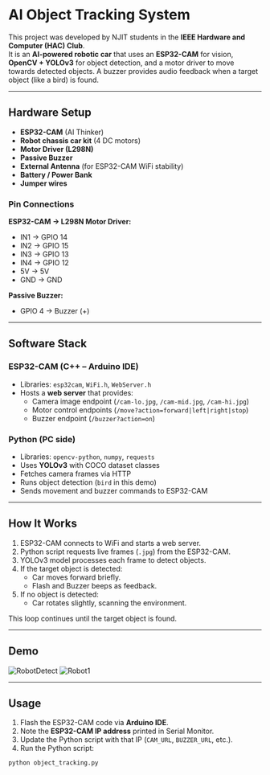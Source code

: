 # AI Object Tracking System  

This project was developed by NJIT students in the **IEEE Hardware and Computer (HAC) Club**.  
It is an **AI-powered robotic car** that uses an **ESP32-CAM** for vision, **OpenCV + YOLOv3** for object detection, and a motor driver to move towards detected objects. A buzzer provides audio feedback when a target object (like a bird) is found.  

---

## Hardware Setup  

- **ESP32-CAM** (AI Thinker)  
- **Robot chassis car kit** (4 DC motors)  
- **Motor Driver (L298N)**  
- **Passive Buzzer**  
- **External Antenna** (for ESP32-CAM WiFi stability)  
- **Battery / Power Bank**  
- **Jumper wires**  

### Pin Connections  
**ESP32-CAM → L298N Motor Driver:**  
- IN1 → GPIO 14  
- IN2 → GPIO 15  
- IN3 → GPIO 13  
- IN4 → GPIO 12  
- 5V → 5V  
- GND → GND  

**Passive Buzzer:**  
- GPIO 4 → Buzzer (+)  

---

## Software Stack  

### ESP32-CAM (C++ – Arduino IDE)  
- Libraries: `esp32cam`, `WiFi.h`, `WebServer.h`  
- Hosts a **web server** that provides:  
  - Camera image endpoint (`/cam-lo.jpg`, `/cam-mid.jpg`, `/cam-hi.jpg`)  
  - Motor control endpoints (`/move?action=forward|left|right|stop`)  
  - Buzzer endpoint (`/buzzer?action=on`)  

### Python (PC side)  
- Libraries: `opencv-python`, `numpy`, `requests`  
- Uses **YOLOv3** with COCO dataset classes  
- Fetches camera frames via HTTP  
- Runs object detection (`bird` in this demo)  
- Sends movement and buzzer commands to ESP32-CAM  

---

## How It Works  

1. ESP32-CAM connects to WiFi and starts a web server.  
2. Python script requests live frames (`.jpg`) from the ESP32-CAM.  
3. YOLOv3 model processes each frame to detect objects.  
4. If the target object is detected:  
   - Car moves forward briefly.  
   - Flash and Buzzer beeps as feedback.
5. If no object is detected:  
   - Car rotates slightly, scanning the environment.  

This loop continues until the target object is found.  

---

## Demo

![RobotDetect](https://github.com/user-attachments/assets/10a5657a-740b-42dd-ad88-3f713b4ff16c)
![Robot1](https://github.com/user-attachments/assets/c171bc0b-4e70-42a1-abff-affcda972244)


---

## Usage  

1. Flash the ESP32-CAM code via **Arduino IDE**.  
2. Note the **ESP32-CAM IP address** printed in Serial Monitor.  
3. Update the Python script with that IP (`CAM_URL`, `BUZZER_URL`, etc.).  
4. Run the Python script:  


```bash
python object_tracking.py



